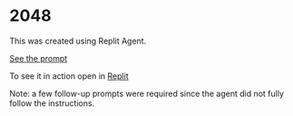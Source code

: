 # 2048

This was created using Replit Agent.

[See the prompt](./prompt.txt)

To see it in action open in [Replit](https://replit.com/@rolznz/GameBlockShift)

Note: a few follow-up prompts were required since the agent did not fully follow the instructions.
